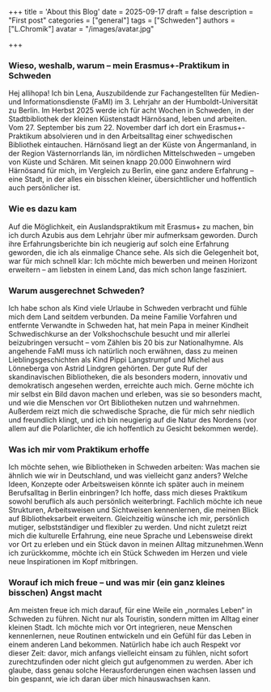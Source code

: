 +++
title = 'About this Blog'
date = 2025-09-17
draft = false
description = "First post"
categories = ["general"]
tags = ["Schweden"]
authors = ["L.Chromik"]
avatar = "/images/avatar.jpg"

+++

### Wieso, weshalb, warum – mein Erasmus+-Praktikum in Schweden
Hej allihopa! Ich bin Lena, Auszubildende zur Fachangestellten für Medien- und Informationsdienste (FaMI) im 3. Lehrjahr an der Humboldt-Universität zu Berlin.
Im Herbst 2025 werde ich für acht Wochen in Schweden, in der Stadtbibliothek der kleinen Küstenstadt Härnösand, leben und arbeiten. Vom 27. September bis zum 22. November darf ich dort ein Erasmus+-Praktikum absolvieren und in den Arbeitsalltag einer schwedischen Bibliothek eintauchen.
Härnösand liegt an der Küste von Ångermanland, in der Region Västernorrlands län, im nördlichen Mittelschweden – umgeben von Küste und Schären. Mit seinen knapp 20.000 Einwohnern wird Härnösand für mich, im Vergleich zu Berlin, eine ganz andere Erfahrung – eine Stadt, in der alles ein bisschen kleiner, übersichtlicher und hoffentlich auch persönlicher ist.
### Wie es dazu kam
Auf die Möglichkeit, ein Auslandspraktikum mit Erasmus+ zu machen, bin ich durch Azubis aus dem Lehrjahr über mir aufmerksam geworden. Durch ihre Erfahrungsberichte bin ich neugierig auf solch eine Erfahrung geworden, die ich als einmalige Chance sehe. Als sich die Gelegenheit bot, war für mich schnell klar: Ich möchte mich bewerben und meinen Horizont erweitern – am liebsten in einem Land, das mich schon lange fasziniert.
### Warum ausgerechnet Schweden?
Ich habe schon als Kind viele Urlaube in Schweden verbracht und fühle mich dem Land seitdem verbunden. Da meine Familie Vorfahren und entfernte Verwandte in Schweden hat, hat mein Papa in meiner Kindheit Schwedischkurse an der Volkshochschule besucht und mir allerlei beizubringen versucht – vom Zählen bis 20 bis zur Nationalhymne. Als angehende FaMI muss ich natürlich noch erwähnen, dass zu meinen Lieblingsgeschichten als Kind Pippi Langstrumpf und Michel aus Lönneberga von Astrid Lindgren gehörten.
Der gute Ruf der skandinavischen Bibliotheken, die als besonders modern, innovativ und demokratisch angesehen werden, erreichte auch mich. Gerne möchte ich mir selbst ein Bild davon machen und erleben, was sie so besonders macht, und wie die Menschen vor Ort Bibliotheken nutzen und wahrnehmen.
Außerdem reizt mich die schwedische Sprache, die für mich sehr niedlich und freundlich klingt, und ich bin neugierig auf die Natur des Nordens (vor allem auf die Polarlichter, die ich hoffentlich zu Gesicht bekommen werde).
### Was ich mir vom Praktikum erhoffe
Ich möchte sehen, wie Bibliotheken in Schweden arbeiten: Was machen sie ähnlich wie wir in Deutschland, und was vielleicht ganz anders? Welche Ideen, Konzepte oder Arbeitsweisen könnte ich später auch in meinem Berufsalltag in Berlin einbringen?
Ich hoffe, dass mich dieses Praktikum sowohl beruflich als auch persönlich weiterbringt. Fachlich möchte ich neue Strukturen, Arbeitsweisen und Sichtweisen kennenlernen, die meinen Blick auf Bibliotheksarbeit erweitern. Gleichzeitig wünsche ich mir, persönlich mutiger, selbstständiger und flexibler zu werden. Und nicht zuletzt reizt mich die kulturelle Erfahrung, eine neue Sprache und Lebensweise direkt vor Ort zu erleben und ein Stück davon in meinen Alltag mitzunehmen.Wenn ich zurückkomme, möchte ich ein Stück Schweden im Herzen und viele neue Inspirationen im Kopf mitbringen.
### Worauf ich mich freue – und was mir (ein ganz kleines bisschen) Angst macht
Am meisten freue ich mich darauf, für eine Weile ein „normales Leben“ in Schweden zu führen. Nicht nur als Touristin, sondern mitten im Alltag einer kleinen Stadt. Ich möchte mich vor Ort integrieren, neue Menschen kennenlernen, neue Routinen entwickeln und ein Gefühl für das Leben in einem anderen Land bekommen.
Natürlich habe ich auch Respekt vor dieser Zeit: davor, mich anfangs vielleicht einsam zu fühlen, nicht sofort zurechtzufinden oder nicht gleich gut aufgenommen zu werden. Aber ich glaube, dass genau solche Herausforderungen einen wachsen lassen und bin gespannt, wie ich daran über mich hinauswachsen kann.
